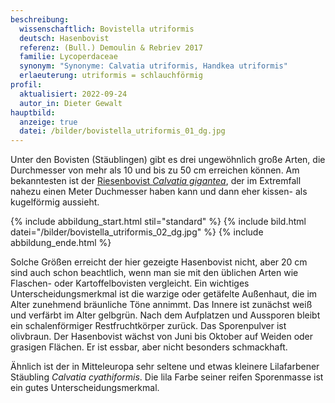 ```yaml
---
beschreibung:
  wissenschaftlich: Bovistella utriformis
  deutsch: Hasenbovist
  referenz: (Bull.) Demoulin & Rebriev 2017
  familie: Lycoperdaceae
  synonym: "Synonyme: Calvatia utriformis, Handkea utriformis"
  erlaeuterung: utriformis = schlauchförmig
profil:
  aktualisiert: 2022-09-24
  autor_in: Dieter Gewalt
hauptbild:
  anzeige: true
  datei: /bilder/bovistella_utriformis_01_dg.jpg
---
```

Unter den Bovisten (Stäublingen) gibt es drei ungewöhnlich große Arten, die Durchmesser von mehr als 10 und bis zu 50 cm erreichen können. Am bekanntesten ist der [Riesenbovist *Calvatia gigantea*](/pilze/calvatia-gigantea-riesenbovist), der im Extremfall nahezu einen Meter Duchmesser haben kann und dann eher kissen- als kugelförmig aussieht.

{% include abbildung_start.html stil="standard" %}
{% include bild.html datei="/bilder/bovistella_utriformis_02_dg.jpg" %}
{% include abbildung_ende.html %}

Solche Größen erreicht der hier gezeigte Hasenbovist nicht, aber 20 cm sind auch schon beachtlich, wenn man sie mit den üblichen Arten wie Flaschen- oder Kartoffelbovisten vergleicht. Ein wichtiges Unterscheidungsmerkmal ist die warzige oder getäfelte Außenhaut, die im Alter zunehmend bräunliche Töne annimmt. Das Innere ist zunächst weiß und verfärbt im Alter gelbgrün. Nach dem Aufplatzen und Aussporen bleibt ein schalenförmiger Restfruchtkörper zurück. Das Sporenpulver ist olivbraun. Der Hasenbovist wächst von Juni bis Oktober auf Weiden oder grasigen Flächen. Er ist essbar, aber nicht besonders schmackhaft.   

Ähnlich ist der in Mitteleuropa sehr seltene und etwas kleinere Lilafarbener Stäubling *Calvatia cyathiformis*. Die lila Farbe seiner reifen Sporenmasse ist ein gutes Unterscheidungsmerkmal.